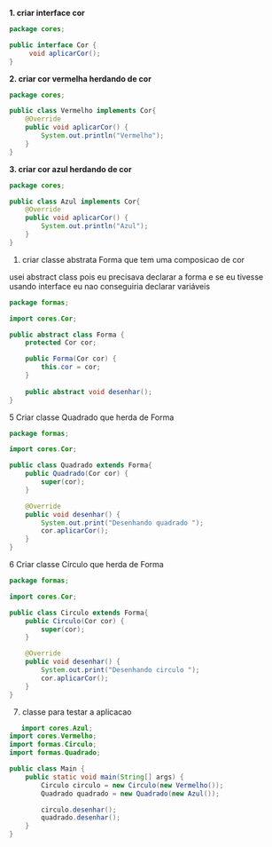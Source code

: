

**1. criar interface cor**

```java
package cores;

public interface Cor {
     void aplicarCor();
}

```

**2. criar cor vermelha herdando de cor**

```java
package cores;

public class Vermelho implements Cor{
    @Override
    public void aplicarCor() {
        System.out.println("Vermelho");
    }
}

```

**3. criar cor azul herdando de cor**

```java
package cores;

public class Azul implements Cor{
    @Override
    public void aplicarCor() {
        System.out.println("Azul");
    }
}

```

1. criar classe abstrata Forma que tem uma composicao de cor 

usei abstract class pois eu precisava declarar a forma e se eu tivesse usando interface eu nao conseguiria declarar variáveis 

```java
package formas;

import cores.Cor;

public abstract class Forma {
    protected Cor cor;

    public Forma(Cor cor) {
        this.cor = cor;
    }
    
    public abstract void desenhar();
}

```

5 Criar classe Quadrado que herda de Forma

```java
package formas;

import cores.Cor;

public class Quadrado extends Forma{
    public Quadrado(Cor cor) {
        super(cor);
    }

    @Override
    public void desenhar() {
        System.out.print("Desenhando quadrado ");
        cor.aplicarCor();
    }
}

```

6 Criar classe Círculo que herda de Forma

```java
package formas;

import cores.Cor;

public class Circulo extends Forma{
    public Circulo(Cor cor) {
        super(cor);
    }

    @Override
    public void desenhar() {
        System.out.print("Desenhando circulo ");
        cor.aplicarCor();
    }
}

```
7. classe para testar a aplicacao
```java
   import cores.Azul;
import cores.Vermelho;
import formas.Circulo;
import formas.Quadrado;

public class Main {
    public static void main(String[] args) {
        Circulo circulo = new Circulo(new Vermelho());
        Quadrado quadrado = new Quadrado(new Azul());

        circulo.desenhar();
        quadrado.desenhar();
    }
}
```
